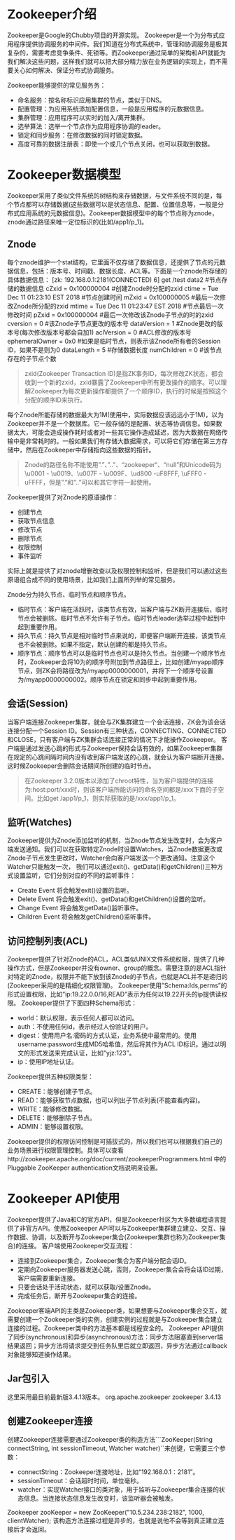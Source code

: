 # Zookeeper介绍
Zookeeper是Google的Chubby项目的开源实现。
Zookeeper是一个为分布式应用程序提供协调服务的中间件。我们知道在分布式系统中，管理和协调服务是极其复杂的，需要考虑竞争条件、死锁等。而Zookeeper通过简单的架构和API就能为我们解决这些问题，这样我们就可以把大部分精力放在业务逻辑的实现上，而不需要关心如何解决、保证分布式协调服务。

Zookeeper能够提供的常见服务务：
* 命名服务：按名称标识应用集群的节点，类似于DNS。
* 配置管理：为应用系统添加配置信息，一般是应用程序的元数据信息。
* 集群管理：应用程序可以实时的加入/离开集群。
* 选举算法：选举一个节点作为应用程序协调的leader。
* 锁定和同步服务：在修改数据的同时锁定数据。
* 高度可靠的数据注册表：即使一个或几个节点关闭，也可以获取到数据。

# Zookeeper数据模型
Zookeeper采用了类似文件系统的树结构来存储数据，与文件系统不同的是，每个节点都可以存储数据(这些数据可以是状态信息、配置、位置信息等，一般是分布式应用系统的元数据信息)。Zookeeper数据模型中的每个节点称为znode，znode通过路径来唯一定位标识的(比如/app1/p_1)。

## Znode
每个znode维护一个stat结构，它里面不仅存储了数据信息，还提供了节点的元数据信息，包括：版本号、时间戳、数据长度、ACL等。下面是一个znode所存储的具体数据信息：
[zk: 192.168.0.1:2181(CONNECTED) 6] get /test
data2                                    #节点存储的数据信息
cZxid = 0x100000004                      #创建Znode时分配的zxid
ctime = Tue Dec 11 01:23:10 EST 2018     #节点创建时间
mZxid = 0x100000005                      #最后一次修改Znode所分配的zxid
mtime = Tue Dec 11 01:23:47 EST 2018     #节点最后一次修改时间
pZxid = 0x100000004                      #最后一次修改该Znode子节点的时的zxid
cversion = 0                             #该Znode子节点更改的版本号
dataVersion = 1                          #Znode更改的版本号(每次修改版本号都会自加1)
aclVersion = 0                           #ACL修改的版本号
ephemeralOwner = 0x0                     #如果是临时节点，则表示该Znode所有者的Session ID，如果不是则为0
dataLength = 5                           #存储数据长度
numChildren = 0                          #该节点存在的子节点个数

>zxid(Zookeeper Transaction ID)是指ZK事务ID，每次修改ZK状态，都会收到一个新的zxid，zxid暴露了Zookeeper中所有更改操作的顺序。可以理解Zookeeper为每次更新操作都提供了一个顺序ID，执行的时候是按照这个分配的顺序ID来执行。

每个Znode所能存储的数据最大为1M(使用中，实际数据应该远远小于1M)，以为Zookeeper并不是一个数据库。它一般存储的是配置、状态等协调信息。如果数据太大，可能会造成操作耗时或者对一些其它操作造成延迟，因为大数据在网络传输中是非常耗时的。一般如果我们有存储大数据需求，可以将它们存储在第三方存储中，然后在Zookeeper中存储指向这些数据的指针。


> Znode的路径名称不能使用”.”、”..”、“zookeeper“、“null”和Unicode码为\u0001 - \u0019、\u007F - \u009F、\ud800 -uF8FFF, \uFFF0 - uFFFF，但是”.”和”..”可以和其它字符一起使用。


Zookeeper提供了对Znode的原语操作：

* 创建节点
* 获取节点信息
* 修改节点
* 删除节点
* 权限控制
* 事件监听

实际上就是提供了对znode增删改查以及权限控制和监听，但是我们可以通过这些原语组合成不同的使用场景，比如我们上面所列举的常见服务。

Znode分为持久节点、临时节点和顺序节点。
* 临时节点：客户端在活跃时，该类节点有效，当客户端与ZK断开连接后，临时节点会被删除。临时节点不允许有子节点。临时节点leader选举过程中起到中起到重要作用。
* 持久节点：持久节点是相对临时节点来说的，即便客户端断开连接，该类节点也不会被删除。如果不指定，默认创建的都是持久节点。
* 顺序节点：顺序节点可以是临时节点也可以是持久节点。当创建一个顺序节点时，Zookeeper会将10为的顺序号附加到节点路径上，比如创建/myapp顺序节点，则ZK会将路径改为/myapp0000000001，并将下一个顺序号设置为/myapp0000000002。顺序节点在锁定和同步中起到重要作用。

## 会话(Session)

当客户端连接Zookeeper集群，就会与ZK集群建立一个会话连接，ZK会为该会话连接分配一个Session ID。Session有三种状态，CONNECTING、CONNECTED和CLOSE，只有客户端与ZK集群会话连接正常的情况下才能操作Zookeeper。
客户端是通过发送心跳的形式与Zookeeper保持会话有效的，如果Zookeeper集群在规定的心跳间隔时间内没有收到客户端发送的心跳，就会认为客户端断开连接。这时候Zookeeper会删除会话期间所创建的临时节点。

>在Zookeeper 3.2.0版本以添加了chroot特性，当为客户端提供的连接为:host:port/xxx时，则该客户端所能访问的命名空间都是/xxx下面的子空间。比如get /app1/p_1，则实际获取的是/xxx/app1/p_1。

## 监听(Watches)

Zookeeper提供为Znode添加监听的机制，当Znode节点发生改变时，会为客户端发送通知。我们可以在获取特定Znode时设置Watches，当Znode数据更改或Znode子节点发生更改时，Watcher会向客户端发送一个更改通知。注意这个Watcher只能触发一次，
我们可以通过exit()、getData()和getChildren()三种方式设置监听，它们分别对应的不同的监听事件：
* Create Event 将会触发exit()设置的监听。
* Delete Event 将会触发exit()、getData()和getChildren()设置的监听。
* Change Event 将会触发getData()监听事件。
* Children Event 将会触发getChildren()监听事件。


## 访问控制列表(ACL)
Zookeeper提供了针对Znode的ACL，ACL类似UNIX文件系统权限，提供了几种操作方式，但是Zookeeper并没有owner、group的概念。需要注意的是ACL指针对特定的Znode，权限并不能下放到该Znode的子节点，也就是ACL并不是递归的(Zookeeper采用的是精细化权限管理)。
Zookeeper使用”Schema:Ids,perms”的形式设置权限，比如”ip:19.22.0.0/16,READ”表示为任何以19.22开头的ip提供读权限。
Zookeeper提供了下面四种Schema形式：
* world：默认权限，表示任何人都可以访问。
* auth：不使用任何id，表示经过人份验证的用户。
* digest：使用用户名:密码的方式认证，业务系统中最常用的。使用username:password生成MD5哈希值，然后将其作为ACL ID标识。通过以明文的形式发送来完成认证，比如"yjz:123”。
* ip：使用IP地址认证。

Zookeeper提供五种权限类型：
* CREATE：能够创建子节点。
* READ：能够获取节点数据，也可以列出子节点列表(不能查看内容)。
* WRITE：能够修改数据。
* DELETE：能够删除子节点。
* ADMIN：能够设置权限。

Zookeeper提供的权限访问控制是可插拔式的，所以我们也可以根据我们自己的业务场景进行权限管理控制。具体可以查看http://zookeeper.apache.org/doc/current/zookeeperProgrammers.html 中的Pluggable ZooKeeper authentication文档说明来设置。


# Zookeeper API使用
Zookeeper提供了Java和C的官方API，但是Zookeeper社区为大多数编程语言提供了非官方API。使用Zookeeper API可以与Zookeeper集群建立建立、交互、操作数据、协调，以及断开与Zookeeper集合(Zookeeper集群也称为Zookeeper集合)的连接。
客户端使用Zookeeper交互流程：
* 连接到Zookeeper集合，Zookeeper集合为客户端分配会话ID。
* 定期向Zookeeper服务器发送心跳，否则，Zookeeper集合会将会话ID过期，客户端需要重新连接。
* 只要会话处于活动状态，就可以获取/设置Znode。
* 完成任务后，断开与Zookeeper集合的连接。

Zookeeper客端API的主类是Zookeeper类，如果想要与Zookeeper集合交互，就需要创建一个Zookeeper类的实例，创建实例的过程就是与Zookeeper集合建立连接的过程。Zookeeper类中的方法基本都是线程安全的。
Zookeeper API提供了同步(synchronous)和异步(asynchronous)方法：同步方法阻塞直到server端结果返回；异步方法将请求提交到任务队里后就立即返回，异步方法通过callback对象能够知道操作结果。


## Jar包引入
这里采用最目前最新版3.4.13版本。
<dependency>
    <groupId>org.apache.zookeeper</groupId>
    <artifactId>zookeeper</artifactId>
    <version>3.4.13</version>
</dependency>

## 创建Zookeeper连接
创建Zookeeper连接需要通过Zookeeper类的构造方法```ZooKeeper(String connectString, int sessionTimeout, Watcher watcher)``来创键，它需要三个参数：
* connectString：Zookeeper连接地址，比如“192.168.0.1：2181”。
* sessionTimeout：会话超时时间，单位毫秒。
* watcher：实现Watcher接口的类对象，用于监听与Zookeeper集合连接的状态信息。当连接状态信息发生改变时，该监听器会被触发。

Zookeeper zooKeeper = new ZooKeeper("10.5.234.238:2182", 1000, clientWatcher);
该构造方法连接过程是异步的，也就是说他不会等到真正建立连接后才会返回。
